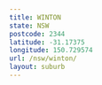 ```yaml
---
title: WINTON
state: NSW
postcode: 2344
latitude: -31.17375
longitude: 150.729574
url: /nsw/winton/
layout: suburb
---
```

